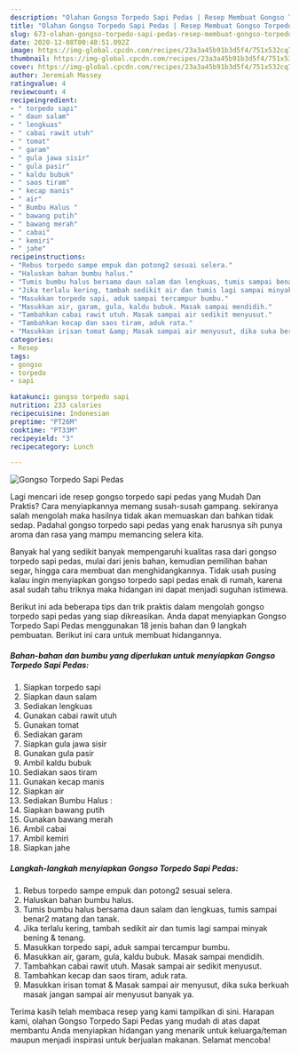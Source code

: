 ```yaml
---
description: "Olahan Gongso Torpedo Sapi Pedas | Resep Membuat Gongso Torpedo Sapi Pedas Yang Sempurna"
title: "Olahan Gongso Torpedo Sapi Pedas | Resep Membuat Gongso Torpedo Sapi Pedas Yang Sempurna"
slug: 673-olahan-gongso-torpedo-sapi-pedas-resep-membuat-gongso-torpedo-sapi-pedas-yang-sempurna
date: 2020-12-08T00:48:51.092Z
image: https://img-global.cpcdn.com/recipes/23a3a45b91b3d5f4/751x532cq70/gongso-torpedo-sapi-pedas-foto-resep-utama.jpg
thumbnail: https://img-global.cpcdn.com/recipes/23a3a45b91b3d5f4/751x532cq70/gongso-torpedo-sapi-pedas-foto-resep-utama.jpg
cover: https://img-global.cpcdn.com/recipes/23a3a45b91b3d5f4/751x532cq70/gongso-torpedo-sapi-pedas-foto-resep-utama.jpg
author: Jeremiah Massey
ratingvalue: 4
reviewcount: 4
recipeingredient:
- " torpedo sapi"
- " daun salam"
- " lengkuas"
- " cabai rawit utuh"
- " tomat"
- " garam"
- " gula jawa sisir"
- " gula pasir"
- " kaldu bubuk"
- " saos tiram"
- " kecap manis"
- " air"
- " Bumbu Halus "
- " bawang putih"
- " bawang merah"
- " cabai"
- " kemiri"
- " jahe"
recipeinstructions:
- "Rebus torpedo sampe empuk dan potong2 sesuai selera."
- "Haluskan bahan bumbu halus."
- "Tumis bumbu halus bersama daun salam dan lengkuas, tumis sampai benar2 matang dan tanak."
- "Jika terlalu kering, tambah sedikit air dan tumis lagi sampai minyak bening &amp; tenang."
- "Masukkan torpedo sapi, aduk sampai tercampur bumbu."
- "Masukkan air, garam, gula, kaldu bubuk. Masak sampai mendidih."
- "Tambahkan cabai rawit utuh. Masak sampai air sedikit menyusut."
- "Tambahkan kecap dan saos tiram, aduk rata."
- "Masukkan irisan tomat &amp; Masak sampai air menyusut, dika suka berkuah masak jangan sampai air menyusut banyak ya."
categories:
- Resep
tags:
- gongso
- torpedo
- sapi

katakunci: gongso torpedo sapi 
nutrition: 233 calories
recipecuisine: Indonesian
preptime: "PT26M"
cooktime: "PT33M"
recipeyield: "3"
recipecategory: Lunch

---
```



![Gongso Torpedo Sapi Pedas](https://img-global.cpcdn.com/recipes/23a3a45b91b3d5f4/751x532cq70/gongso-torpedo-sapi-pedas-foto-resep-utama.jpg)

Lagi mencari ide resep gongso torpedo sapi pedas yang Mudah Dan Praktis? Cara menyiapkannya memang susah-susah gampang. sekiranya salah mengolah maka hasilnya tidak akan memuaskan dan bahkan tidak sedap. Padahal gongso torpedo sapi pedas yang enak harusnya sih punya aroma dan rasa yang mampu memancing selera kita.

Banyak hal yang sedikit banyak mempengaruhi kualitas rasa dari gongso torpedo sapi pedas, mulai dari jenis bahan, kemudian pemilihan bahan segar, hingga cara membuat dan menghidangkannya. Tidak usah pusing kalau ingin menyiapkan gongso torpedo sapi pedas enak di rumah, karena asal sudah tahu triknya maka hidangan ini dapat menjadi suguhan istimewa.




Berikut ini ada beberapa tips dan trik praktis dalam mengolah gongso torpedo sapi pedas yang siap dikreasikan. Anda dapat menyiapkan Gongso Torpedo Sapi Pedas menggunakan 18 jenis bahan dan 9 langkah pembuatan. Berikut ini cara untuk membuat hidangannya.

<!--inarticleads1-->

##### Bahan-bahan dan bumbu yang diperlukan untuk menyiapkan Gongso Torpedo Sapi Pedas:

1. Siapkan  torpedo sapi
1. Siapkan  daun salam
1. Sediakan  lengkuas
1. Gunakan  cabai rawit utuh
1. Gunakan  tomat
1. Sediakan  garam
1. Siapkan  gula jawa sisir
1. Gunakan  gula pasir
1. Ambil  kaldu bubuk
1. Sediakan  saos tiram
1. Gunakan  kecap manis
1. Siapkan  air
1. Sediakan  Bumbu Halus :
1. Siapkan  bawang putih
1. Gunakan  bawang merah
1. Ambil  cabai
1. Ambil  kemiri
1. Siapkan  jahe




<!--inarticleads2-->

##### Langkah-langkah menyiapkan Gongso Torpedo Sapi Pedas:

1. Rebus torpedo sampe empuk dan potong2 sesuai selera.
1. Haluskan bahan bumbu halus.
1. Tumis bumbu halus bersama daun salam dan lengkuas, tumis sampai benar2 matang dan tanak.
1. Jika terlalu kering, tambah sedikit air dan tumis lagi sampai minyak bening &amp; tenang.
1. Masukkan torpedo sapi, aduk sampai tercampur bumbu.
1. Masukkan air, garam, gula, kaldu bubuk. Masak sampai mendidih.
1. Tambahkan cabai rawit utuh. Masak sampai air sedikit menyusut.
1. Tambahkan kecap dan saos tiram, aduk rata.
1. Masukkan irisan tomat &amp; Masak sampai air menyusut, dika suka berkuah masak jangan sampai air menyusut banyak ya.




Terima kasih telah membaca resep yang kami tampilkan di sini. Harapan kami, olahan Gongso Torpedo Sapi Pedas yang mudah di atas dapat membantu Anda menyiapkan hidangan yang menarik untuk keluarga/teman maupun menjadi inspirasi untuk berjualan makanan. Selamat mencoba!
